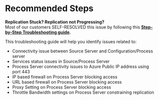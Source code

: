 <properties
	pageTitle="Site Recovery (VMware to Azure)/Replication does not progress"
	description="Site Recovery (VMware to Azure)/Common issues during replication"
	service="microsoft.recoveryservices"
	resource="vaults"
	authors="asgang"
	displayOrder=""
	selfHelpType="generic"
	supportTopicIds="32536441"
	resourceTags=""
	productPesIds="15207"
	cloudEnvironments="public"
/>

# Recommended Steps

**Replication Stuck? Replication not Progressing?** <br> 
Most of our customers SELF-RESOLVED this issue by following this **[Step-by-Step Troubleshooting guide](https://blogs.technet.microsoft.com/srinathv/2017/06/28/replication-stuck-replication-not-progressing/).**
<br>

This troubleshooting guide will help you identify issues related to: <br>
* Connectivity issue between Source Server and Configuration/Process server
* Services status issues in Source/Process Server
* Process Server connectivity issues to Azure Public IP address using port 443
* IP based firewall on Process Server blocking access
* URL based firewall on Process Server blocking access
* Proxy Setting on Process Server blocking access
* Throttle Bandwidth settings on Process Server constraining replication
